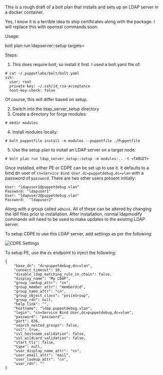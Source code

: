 This is a rough draft of a bolt plan that installs and sets up an LDAP server in a docker container.

Yes, I know it is a terrible idea to ship certificates along with the package.  I will replace this with openssl commands soon.

Usage:

bolt plan run ldapserver::setup targets=<target machine>
  

Steps:

1. This does require bolt, so install it first.  I used a bolt.yaml file of:

```
# cat ~/.puppetlabs/bolt/bolt.yaml
ssh:
  user: root
  private-key: ~/.ssh/id_rsa-acceptance
  host-key-check: false
```

Of course, this will differ based on setup.

2. Switch into the ldap_server_setup directory
3. Create a directory for forge modules: 

```# mkdir modules```

4. Install modules locally:

```
# bolt puppetfile install -m modules --puppetfile ./Puppetfile
```

5. Use the setup plan to install an LDAP server on a target node:

```
# bolt plan run ldap_server_setup::setup -m modules:.. -t <TARGET>
```

Once installed, either PE or CDPE can be set up to use it.  It defaults to a bind dn user of `cn=Service Bind User.dc=puppetdebug,dc=vlan` with a password of `password`.  There are two other users present initially:

```
User: "ldapuser1@puppetdebug.vlan"
Password: "ldapuser1"
User: "ldapuser2@puppetdebug.vlan"
Password:  "ldapuser2"
```

Along with a group called `admins`.  All of these can be altered by changing the ldif files prior to installation.  After installation, normal ldapmodify commands will need to be used to make updates to the existing LDAP server.

To setup CDPE to use this LDAP server, add settings as per the following:

![CDPE Settings](/cdpe-settings.png)

To setup PE, use the `ds` endpoint to inject the following:

```
{
    "base_dn": "dc=puppetdebug,dc=vlan",
    "connect_timeout": 10,
    "disable_ldap_matching_rule_in_chain": false,
    "display_name": "My LDAP",
    "group_lookup_attr": "cn",
    "group_member_attr": "memberUid",
    "group_name_attr": "cn",
    "group_object_class": "posixGroup",
    "group_rdn": null,
    "help_link": "",
    "hostname": "ldap.puppetdebug.vlan",
    "login": "cn=Service Bind User,dc=puppetdebug,dc=vlan",
    "password": "password",
    "port": 636,
    "search_nested_groups": false,
    "ssl": true,
    "ssl_hostname_validation": false,
    "ssl_wildcard_validation": false,
    "start_tls": false,
    "type": null,
    "user_display_name_attr": "cn",
    "user_email_attr": "mail",
    "user_lookup_attr": "cn",
    "user_rdn": ""
}
```
